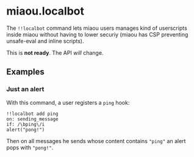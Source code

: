 # miaou.localbot

The `!!localbot` command lets miaou users manages kind of userscripts inside miaou without
having to lower securiy (miaou has CSP preventing unsafe-eval and inline scripts).

This is **not ready**. The API *will* change.

## Examples

### Just an alert

With this command, a user registers a `ping` hook:

	!!localbot add ping
	on: sending_message
	if: /\bping\/i
	alert("pong!")

Then on all messages he sends whose content contains `"ping"` an alert pops with `"pong!"`.
